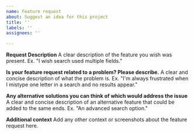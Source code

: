 ```yaml
---
name: Feature request
about: Suggest an idea for this project
title: ''
labels: ''
assignees: ''

---
```


**Request Description**
A clear description of the feature you wish was present. Ex. "I wish search used multiple fields."

**Is your feature request related to a problem? Please describe.**
A clear and concise description of what the problem is. Ex. "I'm always frustrated when I mistype one letter in a search and no results appear."

**Any alternative solutions you can think of which would address the issue**
A clear and concise description of an alternative feature that could be added to the same ends. Ex. "An advanced search option."

**Additional context**
Add any other context or screenshots about the feature request here.
